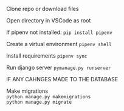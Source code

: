 Clone repo or download files

Open directory in VSCode as root

If pipenv not installed: `pip install pipenv`

Create a virtual environment 
`pipenv shell`

Install requirements
`pipenv sync`

Run django server
`pymanage.py runserver`


IF ANY CAHNGES MADE TO THE DATABASE


Make migrations  
`python manage.py makemigrations`  
`python manage.py migrate`  
